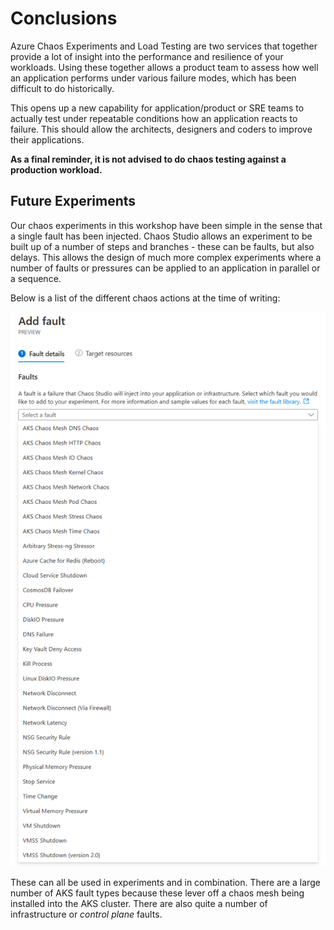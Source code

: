 # Conclusions

Azure Chaos Experiments and Load Testing are two services that together provide a lot of insight into the performance and resilience of your workloads. Using these together allows a product team to assess how well an application performs under various failure modes, which has been difficult to do historically.

This opens up a new capability for application/product or SRE teams to actually test under repeatable conditions how an application reacts to failure. This should allow the architects, designers and coders to improve their applications.

**As a final reminder, it is not advised to do chaos testing against a production workload.**

## Future Experiments

Our chaos experiments in this workshop have been simple in the sense that a single fault has been injected. Chaos Studio allows an experiment to be built up of a number of steps and branches - these can be faults, but also delays. This allows the design of much more complex experiments where a number of faults or pressures can be applied to an application in parallel or a sequence.

Below is a list of the different chaos actions at the time of writing:

![alt text](Humongous.Healthcare/images/chaos-fault-types.png "Chaos fault types")

These can all be used in experiments and in combination. There are a large number of AKS fault types because these lever off a chaos mesh being installed into the AKS cluster. There are also quite a number of infrastructure or *control plane* faults. 
